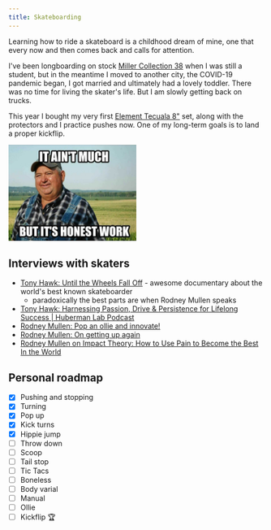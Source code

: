 ```yaml
---
title: Skateboarding
---
```


Learning how to ride a skateboard is a childhood dream of mine, one that every now and then comes back and calls for attention.

I've been longboarding on stock [Miller Collection 38](https://www.longboardy.pl/product-pol-9034-Miller-Collection-38.html) when I was still a student, but in the meantime I moved to another city, the COVID-19 pandemic began, I got married and ultimately had a lovely toddler. There was no time for living the skater's life. But I am slowly getting back on trucks.

This year I bought my very first [Element Tecuala 8"](https://www.elementbrand.co.uk/8%2522-tecuala-skateboard-W4CPB1ELP1.html) set, along with the protectors and I practice pushes now. One of my long-term goals is to land a proper kickflip.

<img src="/public/aint-much.png" width="50%">

## Interviews with skaters

- [Tony Hawk: Until the Wheels Fall Off](https://www.hbo.com/movies/tony-hawk-until-the-wheels-fall-off) - awesome documentary about the world's best known skateboarder
  - paradoxically the best parts are when Rodney Mullen speaks
- [Tony Hawk: Harnessing Passion, Drive & Persistence for Lifelong Success | Huberman Lab Podcast](https://www.youtube.com/watch?v=VOfwbcveP84)
- [Rodney Mullen: Pop an ollie and innovate!](https://www.youtube.com/watch?v=3GVO-MfIl1Q)
- [Rodney Mullen: On getting up again](https://www.youtube.com/watch?v=DBbmNAZWq-E)
- [Rodney Mullen on Impact Theory: How to Use Pain to Become the Best In the World](https://www.youtube.com/watch?v=cmA55DOJrB8&t=2s)

## Personal roadmap

- [x] Pushing and stopping
- [x] Turning
- [x] Pop up
- [x] Kick turns
- [x] Hippie jump
- [ ] Throw down
- [ ] Scoop
- [ ] Tail stop
- [ ] Tic Tacs
- [ ] Boneless
- [ ] Body varial
- [ ] Manual
- [ ] Ollie
- [ ] Kickflip 🏆
